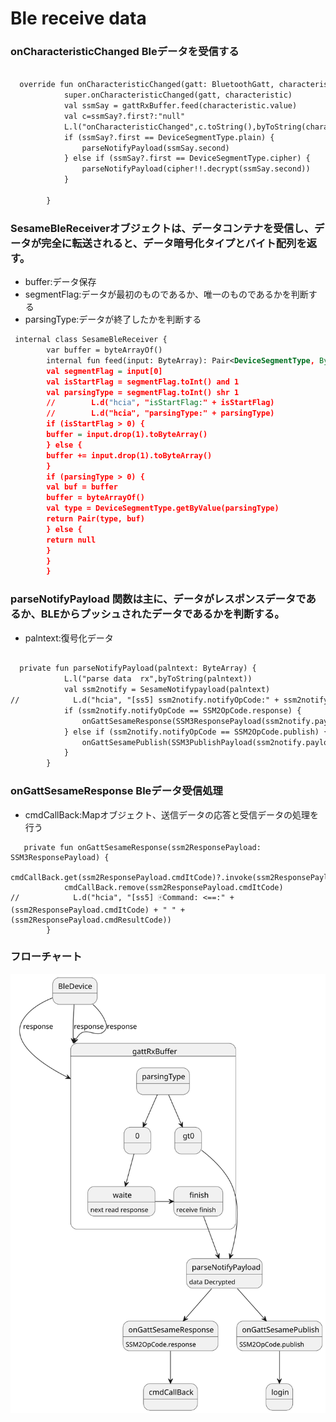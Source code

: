 # Ble receive data
### onCharacteristicChanged Bleデータを受信する
```svg

  override fun onCharacteristicChanged(gatt: BluetoothGatt, characteristic: BluetoothGattCharacteristic) {
            super.onCharacteristicChanged(gatt, characteristic)
            val ssmSay = gattRxBuffer.feed(characteristic.value)
            val c=ssmSay?.first?:"null"
            L.l("onCharacteristicChanged",c.toString(),byToString(characteristic.value))
            if (ssmSay?.first == DeviceSegmentType.plain) {
                parseNotifyPayload(ssmSay.second)
            } else if (ssmSay?.first == DeviceSegmentType.cipher) {
                parseNotifyPayload(cipher!!.decrypt(ssmSay.second))
            }

        }
```
### SesameBleReceiverオブジェクトは、データコンテナを受信し、データが完全に転送されると、データ暗号化タイプとバイト配列を返す。
- buffer:データ保存
- segmentFlag:データが最初のものであるか、唯一のものであるかを判断する
- parsingType:データが終了したかを判断する
```svg
 internal class SesameBleReceiver {
        var buffer = byteArrayOf()
        internal fun feed(input: ByteArray): Pair<DeviceSegmentType, ByteArray>? {
        val segmentFlag = input[0]
        val isStartFlag = segmentFlag.toInt() and 1
        val parsingType = segmentFlag.toInt() shr 1
        //        L.d("hcia", "isStartFlag:" + isStartFlag)
        //        L.d("hcia", "parsingType:" + parsingType)
        if (isStartFlag > 0) {
        buffer = input.drop(1).toByteArray()
        } else {
        buffer += input.drop(1).toByteArray()
        }
        if (parsingType > 0) {
        val buf = buffer
        buffer = byteArrayOf()
        val type = DeviceSegmentType.getByValue(parsingType)
        return Pair(type, buf)
        } else {
        return null
        }
        }
        }

```
### parseNotifyPayload 関数は主に、データがレスポンスデータであるか、BLEからプッシュされたデータであるかを判断する。
- palntext:復号化データ

```svg

  private fun parseNotifyPayload(palntext: ByteArray) {
            L.l("parse data  rx",byToString(palntext))
            val ssm2notify = SesameNotifypayload(palntext)
//            L.d("hcia", "[ss5] ssm2notify.notifyOpCode:" + ssm2notify.notifyOpCode)
            if (ssm2notify.notifyOpCode == SSM2OpCode.response) {
                onGattSesameResponse(SSM3ResponsePayload(ssm2notify.payload))
            } else if (ssm2notify.notifyOpCode == SSM2OpCode.publish) {
                onGattSesamePublish(SSM3PublishPayload(ssm2notify.payload))
            }
        }
```
### onGattSesameResponse Bleデータ受信処理
- cmdCallBack:Mapオブジェクト、送信データの応答と受信データの処理を行う
```
   private fun onGattSesameResponse(ssm2ResponsePayload: SSM3ResponsePayload) {
            cmdCallBack.get(ssm2ResponsePayload.cmdItCode)?.invoke(ssm2ResponsePayload)
            cmdCallBack.remove(ssm2ResponsePayload.cmdItCode)
//            L.d("hcia", "[ss5] 🀄Command: <==:" + (ssm2ResponsePayload.cmdItCode) + " " + (ssm2ResponsePayload.cmdResultCode))
        }
```
### フローチャート
![send data](data_receive.svg)
